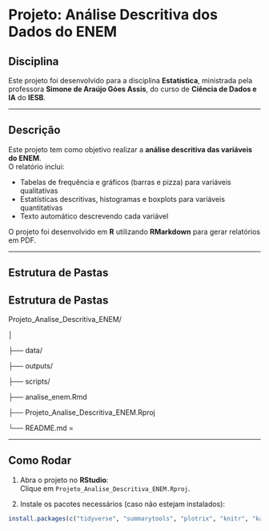 # Projeto: Análise Descritiva dos Dados do ENEM

## Disciplina
Este projeto foi desenvolvido para a disciplina **Estatística**, ministrada pela professora **Simone de Araújo Góes Assis**, do curso de **Ciência de Dados e IA** do **IESB**.

---

## Descrição
Este projeto tem como objetivo realizar a **análise descritiva das variáveis do ENEM**.  
O relatório inclui:  

- Tabelas de frequência e gráficos (barras e pizza) para variáveis qualitativas  
- Estatísticas descritivas, histogramas e boxplots para variáveis quantitativas  
- Texto automático descrevendo cada variável  

O projeto foi desenvolvido em **R** utilizando **RMarkdown** para gerar relatórios em PDF.

---

## Estrutura de Pastas



## Estrutura de Pastas

Projeto_Analise_Descritiva_ENEM/

│

├── data/ 

├── outputs/

├── scripts/ 

├── analise_enem.Rmd

├── Projeto_Analise_Descritiva_ENEM.Rproj

└── README.md =


---

## Como Rodar

1. Abra o projeto no **RStudio**:  
   Clique em `Projeto_Analise_Descritiva_ENEM.Rproj`.

2. Instale os pacotes necessários (caso não estejam instalados):

```r
install.packages(c("tidyverse", "summarytools", "plotrix", "knitr", "kableExtra", "readxl"))

